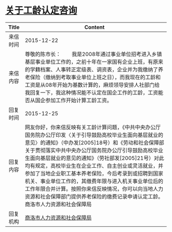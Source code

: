 # <a href="http://www.shangluo.gov.cn/zmhd/ldxxxx.jsp?urltype=leadermail.LeaderMailContentUrl&wbtreeid=1112&leadermailid=3450">关于工龄认定咨询</a>
|Title|Content|
|:---:|---|
|来信时间|2015-12-22|
|来信内容|尊敬的陈市长：        我是2008年通过事业单位招考进入乡镇基层事业单位工作的，之前十年在一家国有企业上班，有原来的学籍档案、人事转正定级表、调资表，企业并为我缴纳了养老保险（缴纳到考取事业单位上班之日），而我现在的工龄和工资是从08年开始为基数计算的，麻烦领导安排人社部门给我回复一下，我这种情况能不认定在国企工作的工龄，工资能否从国企参加工作开始计算工龄工资。|
|回复时间|2015-12-25|
|回复内容|网友你好，你来信反映有关工龄计算问题，《中共中央办公厅国务院办公厅印发〈关于引导鼓励高校毕业生面向基层就业的意见〉的通知》（中办发[2005]18号）和《劳动和社会保障部关于贯彻落实中共中央办公厅国务院办公厅引导鼓励高校毕业生面向基层就业的意见的通知》（劳社部发[2005]21号）对此均有规定，高校毕业生在企业工作、自主创业或灵活就业，并参加了当地企业职工基本养老保险，今后考录到或招聘到国家机关、事业单位工作的，其缴费年限与进入机关事业单位后的工作年限合并计算。按照你来信反映情况，你可以向当地人力资源和社会保障部门提供养老保险的缴费记录申请认定工龄。商洛市人力资源和社会保障局|
|回复机构|<a href="../../categories/agencies/商洛市人力资源和社会保障局.md">商洛市人力资源和社会保障局</a>|
